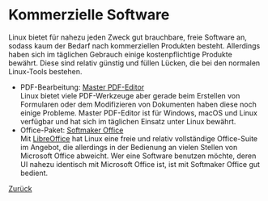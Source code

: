 # Kommerzielle Software

Linux bietet für nahezu jeden Zweck gut brauchbare, freie Software an, sodass kaum der Bedarf nach kommerziellen Produkten besteht. Allerdings haben sich im täglichen Gebrauch einige kostenpflichtige Produkte bewährt. Diese sind relativ günstig und füllen Lücken, die bei den normalen Linux-Tools bestehen.

  * PDF-Bearbeitung: [Master PDF-Editor](https://code-industry.net/masterpdfeditor/)<br>Linux bietet viele PDF-Werkzeuge aber gerade beim Erstellen von Formularen oder dem Modifizieren von Dokumenten haben diese noch einige Probleme. Master PDF-Editor ist für Windows, macOS und Linux verfügbar und hat sich im täglichen Einsatz unter Linux bewährt.
  * Office-Paket: [Softmaker Office](https://www.softmaker.de/softmaker-office)<br>Mit [LibreOffice](https://de.libreoffice.org/) hat Linux eine freie und relativ vollständige Office-Suite im Angebot, die allerdings in der Bedienung an vielen Stellen von Microsoft Office abweicht. Wer eine Software benutzen möchte, deren UI nahezu identisch mit Microsoft Office ist, ist mit Softmaker Office gut bedient.

[Zurück](readme.md)